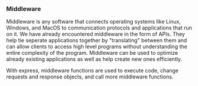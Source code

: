 ### Middleware

Middleware is any software that connects operating systems like Linux, Windows, and MacOS to communication protocols and applications that run on it. We have already encountered middleware in the form of APIs. They help tie seperate applications together by "translating" between them and can allow clients to access high level programs without understanding the entire complexity of the program. Middleware can be used to optimize already existing applications as well as help create new ones efficiently.

With express, middleware functions are used to execute code, change requests and response objects, and call more middleware functions. 